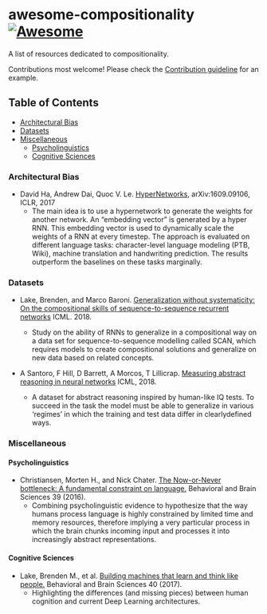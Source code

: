 # awesome-compositionality [![Awesome](https://awesome.re/badge.svg)](https://awesome.re)

A list of resources dedicated to compositionality. 

Contributions most welcome! Please check the [Contribution guideline](CONTRIBUTING.md) for an example.

## Table of Contents
* [Architectural Bias](#architectural-bias)
* [Datasets](#datasets)
* [Miscellaneous](#miscellaneous)
  * [Psycholinguistics](#psycholinguistics)
  * [Cognitive Sciences](#cognitive-sciences)
   

### Architectural Bias

- David Ha, Andrew Dai, Quoc V. Le. [HyperNetworks](https://arxiv.org/abs/1609.09106), arXiv:1609.09106, ICLR, 2017 
  * The main idea is to use a hypernetwork to generate the weights for another network. An “embedding vector” is generated by a hyper RNN. This embedding vector is used to dynamically scale the weights of a RNN at every timestep. The approach is evaluated on different language tasks: character-level language modeling (PTB, Wiki), machine translation and handwriting prediction. The results outperform the baselines on these tasks marginally.
  
### Datasets

- Lake, Brenden, and Marco Baroni. [Generalization without systematicity: On the compositional skills of sequence-to-sequence recurrent networks](http://proceedings.mlr.press/v80/lake18a/lake18a.pdf) ICML. 2018.
  * Study on the ability of RNNs to generalize in a compositional way on a data set for sequence-to-sequence modelling called SCAN, which requires models to create compositional solutions and generalize on new data based on related concepts.

- A Santoro, F Hill, D Barrett, A Morcos, T Lillicrap. [Measuring abstract reasoning in neural networks](http://proceedings.mlr.press/v80/santoro18a/santoro18a.pdf) ICML, 2018. 
    * A dataset for abstract reasoning inspired by human-like IQ tests. To succeed in the task the model must be able to generalize in various ‘regimes’ in which the training and test data differ in clearlydefined ways.

### Miscellaneous

#### Psycholinguistics

- Christiansen, Morten H., and Nick Chater. [The Now-or-Never bottleneck: A fundamental constraint on language.](https://www.cambridge.org/core/services/aop-cambridge-core/content/view/938D54E80A2A90A1C5990F4915B5E8D8/S0140525X1500031Xa.pdf/nowornever_bottleneck_a_fundamental_constraint_on_language.pdf) Behavioral and Brain Sciences 39 (2016).
  * Combining psycholinguistic evidence to hypothesize that the way humans process language is highly constrained by limited time and memory resources, therefore implying a very particular process in which the brain chunks incoming input and processes it into increasingly abstract representations.

#### Cognitive Sciences

- Lake, Brenden M., et al. [Building machines that learn and think like people.](https://www.cambridge.org/core/services/aop-cambridge-core/content/view/A9535B1D745A0377E16C590E14B94993/S0140525X16001837a.pdf/building_machines_that_learn_and_think_like_people.pdf) Behavioral and Brain Sciences 40 (2017).
  * Highlighting the differences (and missing pieces) between human cognition and current Deep Learning architectures.

